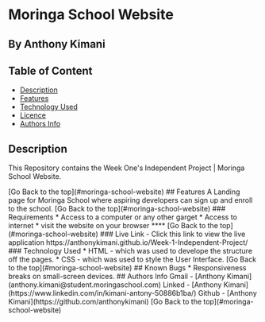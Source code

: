 # Moringa School Website
 ## By Anthony Kimani
 ## Table of Content
 - [Description](#description)
 - [Features](#features)
 - [Technology  Used](#technology-Used)
 - [Licence](#licence)
 - [Authors Info](#Authors-Info)
 ## Description
 <p>This Repository contains the Week One's Independent Project | Moringa School Website.</p>
[Go Back to the top](#moringa-school-website)
## Features
A Landing page for Moringa School where aspiring developers can sign up and enroll to the school.
[Go Back to the top](#moringa-school-website)
 ###  Requirements
 * Access to  a computer or any other garget
 * Access to internet
 * visit the website on your browser
 ****
 [Go Back to the top](#moringa-school-website)
### Live Link
- Click this link to view the live application https://anthonykimani.github.io/Week-1-Independent-Project/
### Technology  Used
* HTML - which was used to develope the structure off the pages.
* CSS - which was used to style the User Interface.
[Go Back to the top](#moringa-school-website)
## Known Bugs
* Responsiveness breaks on small-screen devices.
## Authors Info
Gmail - [Anthony Kimani](anthony.kimani@student.moringaschool.com)
Linked - [Anthony Kimani](https://www.linkedin.com/in/kimani-antony-50886b1ba/)
Github - [Anthony Kimani](https://github.com/anthonykimani)
[Go Back to the top](#moringa-school-website)
